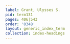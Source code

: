 ```yaml
---
label: Grant, Ulysses S.
pid: term131
pages: 406|543
order: '0348'
layout: generic_index_term
collection: index-headings
---
```

